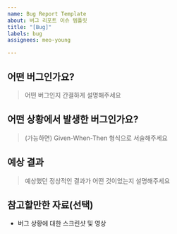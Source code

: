 ```yaml
---
name: Bug Report Template
about: 버그 리포트 이슈 템플릿
title: "[Bug]"
labels: bug
assignees: meo-young

---
```


## 어떤 버그인가요?

> 어떤 버그인지 간결하게 설명해주세요

## 어떤 상황에서 발생한 버그인가요?

> (가능하면) Given-When-Then 형식으로 서술해주세요

## 예상 결과

> 예상했던 정상적인 결과가 어떤 것이었는지 설명해주세요

## 참고할만한 자료(선택)
- 버그 상황에 대한 스크린샷 및 영상
